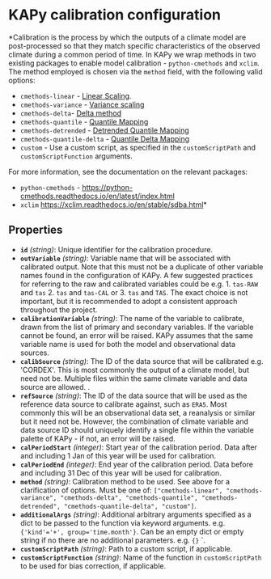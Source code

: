 # KAPy calibration configuration

*Calibration is the process by which the outputs of a climate model are post-processed so that they match specific characteristics of the observed climate during a common period of time. In KAPy we wrap methods in two existing packages to enable model calibration - `python-cmethods` and `xclim`. The method employed is chosen via the `method` field, with the following valid options: 
* `cmethods-linear` - [Linear Scaling](https://python-cmethods.readthedocs.io/en/latest/methods.html#linear-scaling). 
 * `cmethods-variance` - [Variance scaling](https://python-cmethods.readthedocs.io/en/latest/methods.html#variance-scaling) 
 *  `cmethods-delta`- [Delta method](https://python-cmethods.readthedocs.io/en/latest/methods.html#variance-scaling) 
 * `cmethods-quantile` - [Quantile Mapping](https://python-cmethods.readthedocs.io/en/latest/methods.html#quantile-mapping) 
 * `cmethods-detrended` - [Detrended Quantile Mapping](https://python-cmethods.readthedocs.io/en/latest/methods.html#detrended-quantile-mapping) 
 * `cmethods-quantile-delta` - [Quantile Delta Mapping](https://python-cmethods.readthedocs.io/en/latest/methods.html#quantile-delta-mapping) 
 * `custom` - Use a custom script, as specified in the `customScriptPath` and `customScriptFunction` arguments. 
 
 For more information, see the documentation on the relevant packages: 
 * `python-cmethods` - https://python-cmethods.readthedocs.io/en/latest/index.html 
 * `xclim` https://xclim.readthedocs.io/en/stable/sdba.html*

## Properties

- **`id`** *(string)*: Unique identifier for the calibration procedure.
- **`outVariable`** *(string)*: Variable name that will be associated with calibrated output. Note that this must not be a duplicate of other variable names found in the configuration of KAPy. A few suggested practices for referring to the raw and calibrated variables could be e.g. 1. `tas-RAW` and `tas` 2. `tas` and `tas-CAL` or 3. `tas` and `TAS`. The exact choice is not important, but it is recommended to adopt a consistent approach throughout the project.
- **`calibrationVariable`** *(string)*: The name of the variable to calibrate, drawn from the list of primary and secondary variables. If the variable cannot be found, an error will be raised. KAPy assumes that the same variable name is used for both the model and observational data sources.
- **`calibSource`** *(string)*: The ID of the data source that will be calibrated e.g.  'CORDEX'. This is most commonly the output of a climate model, but need not be. Multiple files within the same climate variable and data source are allowed. .
- **`refSource`** *(string)*: The ID of the data source that will be used as the reference  data source to calibrate against, such as `ERA5`. Most commonly this will be an observational data set, a reanalysis or similar but it need not be. However, the combination of climate variable and data source ID should uniquely identify a single file within the variable palette of KAPy - if not, an error will be raised.
- **`calPeriodStart`** *(integer)*: Start year of the calibration period. Data after and including 1 Jan of this year will be used for calibration.
- **`calPeriodEnd`** *(integer)*: End year of the calibration period. Data before and including 31 Dec of this year will be used for calibration.
- **`method`** *(string)*: Calibration method to be used. See above for a clarification of options. Must be one of: `["cmethods-linear", "cmethods-variance", "cmethods-delta", "cmethods-quantile", "cmethods-detrended", "cmethods-quantile-delta", "custom"]`.
- **`additionalArgs`** *(string)*: Additional arbitrary arguments specified as a dict to be passed to the function via keyword arguments. e.g. `{'kind'='+', group='time.month'}`. Can be an empty dict or empty string if no there are no additional parameters. e.g. `{}` `.
- **`customScriptPath`** *(string)*: Path to a custom script, if applicable.
- **`customScriptFunction`** *(string)*: Name of the function in `customScriptPath` to be used for bias correction,  if applicable.
